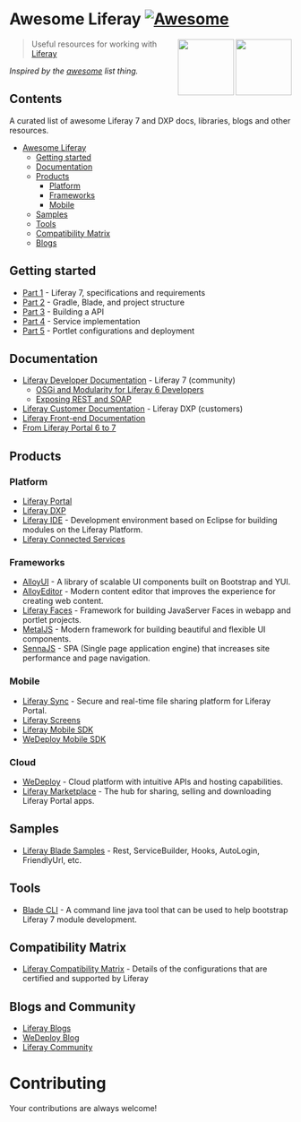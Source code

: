 # Awesome Liferay [![Awesome](https://cdn.rawgit.com/sindresorhus/awesome/d7305f38d29fed78fa85652e3a63e154dd8e8829/media/badge.svg)](https://github.com/sindresorhus/awesome)

[<img src="https://dudodiprj2sv7.cloudfront.net/product-logos/6q/jv/86TF321X3QWS-180x180.PNG" align="right" width="100">](https://www.liferay.com/digital-experience-platform)

[<img src="https://avatars3.githubusercontent.com/u/131436?v=3&s=100" align="right" width="100">](https://www.liferay.com/)

> Useful resources for working with [Liferay](https://www.liferay.com/)

*Inspired by the [awesome](https://github.com/sindresorhus/awesome) list thing.*
  
## Contents
  		  
A curated list of awesome Liferay 7 and DXP docs, libraries, blogs and other resources.
- [Awesome Liferay](#awesome-liferay)
    - [Getting started](#gettingstarted)
    - [Documentation](#documentation)
    - [Products](#products)
        + [Platform](#platform)
        + [Frameworks](#frameworks)
        + [Mobile](#mobile)
    - [Samples](#samples)
    - [Tools](#tools)
    - [Compatibility Matrix](#compatibility-matrix)
    - [Blogs](#blogs-and-community)
    
## Getting started

  * [Part 1](https://web.liferay.com/web/user.26526/blog/-/blogs/liferay-7-development-part-1) - Liferay 7, specifications and requirements
  * [Part 2](https://web.liferay.com/web/user.26526/blog/-/blogs/liferay-7-development-part-2) - Gradle, Blade, and project structure
  * [Part 3](https://web.liferay.com/web/user.26526/blog/-/blogs/liferay-7-development-part-2) - Building a API 
  * [Part 4](https://web.liferay.com/web/user.26526/blog/-/blogs/liferay-7-development-part-4) - Service implementation
  * [Part 5](https://web.liferay.com/web/user.26526/blog/-/blogs/liferay-7-development-part-5) - Portlet configurations and deployment

## Documentation

* [Liferay Developer Documentation](https://dev.liferay.com/) - Liferay 7 (community)
  * [OSGi and Modularity for Liferay 6 Developers](https://dev.liferay.com/develop/tutorials/-/knowledge_base/7-0/osgi-and-modularity-for-liferay-6-developers)
  * [Exposing REST and SOAP](https://dev.liferay.com/develop/tutorials/-/knowledge_base/7-0/jax-ws-and-jax-rs)
* [Liferay Customer Documentation](https://customer.liferay.com/) - Liferay DXP (customers)    
* [Liferay Front-end Documentation](https://dev.liferay.com/develop/tutorials/-/knowledge_base/7-0/introduction-to-frontend-development)
* [From Liferay Portal 6 to 7](https://dev.liferay.com/develop/tutorials/-/knowledge_base/7-0/from-liferay-6-to-liferay-7)

## Products

### Platform
* [Liferay Portal](https://www.liferay.com/)
* [Liferay DXP](https://www.liferay.com/digital-experience-platform)
* [Liferay IDE](https://web.liferay.com/downloads/liferay-projects/liferay-ide) - Development environment based on Eclipse for building modules on the Liferay Platform.
* [Liferay Connected Services](https://www.liferay.com/supporting-products/liferay-connected-services)

### Frameworks
* [AlloyUI](http://alloyui.com/) - A library of scalable UI components built on Bootstrap and YUI.
* [AlloyEditor](http://alloyeditor.com/) - Modern content editor that improves the experience for creating web content.
* [Liferay Faces](http://www.liferayfaces.org/) - Framework for building JavaServer Faces in webapp and portlet projects.
* [MetalJS](http://metaljs.com/) - Modern framework for building beautiful and flexible UI components.
* [SennaJS](http://sennajs.com/) - SPA (Single page application engine) that increases site performance and page navigation.

### Mobile
* [Liferay Sync](https://www.liferay.com/supporting-products/liferay-sync) - Secure and real-time file sharing platform for Liferay Portal.
* [Liferay Screens](https://www.liferay.com/supporting-products/liferay-screens)
* [Liferay Mobile SDK](https://dev.liferay.com/develop/tutorials/-/knowledge_base/7-0/mobile)
* [WeDeploy Mobile SDK](http://wedeploy.com/docs/intro/using-the-api-client.html#2)

### Cloud
* [WeDeploy](http://wedeploy.com/) - Cloud platform with intuitive APIs and hosting capabilities.
* [Liferay Marketplace](https://web.liferay.com/marketplace) - The hub for sharing, selling and downloading Liferay Portal apps.


## Samples

* [Liferay Blade Samples](https://github.com/liferay/liferay-blade-samples) - Rest, ServiceBuilder, Hooks, AutoLogin, FriendlyUrl, etc.

## Tools

* [Blade CLI](https://github.com/liferay/liferay-blade-cli) - A command line java tool that can be used to help bootstrap Liferay 7 module development.
 
## Compatibility Matrix

* [Liferay Compatibility Matrix](https://web.liferay.com/pt/services/support/compatibility-matrix) - Details of the configurations that are certified and supported by Liferay

## Blogs and Community

* [Liferay Blogs](https://web.liferay.com/community/blogs/highlighted)
* [WeDeploy Blog](http://wedeploy.com/blog/)
* [Liferay Community](https://community.liferay.com/)


# Contributing

Your contributions are always welcome!
